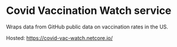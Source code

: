 # Covid Vaccination Watch service
Wraps data from GitHub public data on vaccination rates in the US.

Hosted: https://covid-vac-watch.netcore.io/
